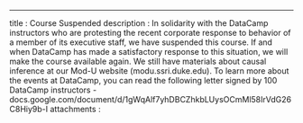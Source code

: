 ---
title       : Course Suspended
description : In solidarity with the DataCamp instructors who are protesting the recent corporate response to behavior of a member of its executive staff, we have suspended this course.  If and when DataCamp has made a satisfactory response to this situation, we will make the course available again. We still have materials about causal inference at our Mod-U website (modu.ssri.duke.edu).  To learn more about the events at DataCamp, you can read the following letter signed by 100 DataCamp instructors - docs.google.com/document/d/1gWqAlf7yhDBCZhkbLUysOCmMl58IrVdG26C8Hiy9b-I
attachments :

